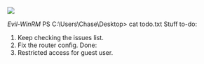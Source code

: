 ![](Maszyny/Windows/Heist/Pasted%20image%2020210916112903.png)

*Evil-WinRM* PS C:\Users\Chase\Desktop> cat todo.txt
Stuff to-do:
1. Keep checking the issues list.
2. Fix the router config.
Done:
1. Restricted access for guest user.
